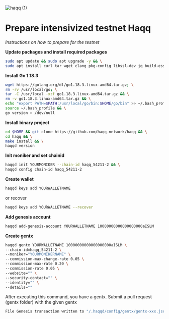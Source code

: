 ![haqq (1)](https://user-images.githubusercontent.com/104348282/188024190-b43f56d0-2dc6-4e4a-be0e-a7e9f615f751.png)
# Prepare intensivized testnet Haqq
*Instructions on how to prepare for the testnet*

**Update packages and install required packages**
```bash
sudo apt update && sudo apt upgrade -y && \
sudo apt install curl tar wget clang pkg-config libssl-dev jq build-essential bsdmainutils git make ncdu gcc git jq chrony liblz4-tool -y
```

**Install Go 1.18.3**
```bash
wget https://golang.org/dl/go1.18.3.linux-amd64.tar.gz; \
rm -rv /usr/local/go; \
tar -C /usr/local -xzf go1.18.3.linux-amd64.tar.gz && \
rm -v go1.18.3.linux-amd64.tar.gz && \
echo "export PATH=$PATH:/usr/local/go/bin:$HOME/go/bin" >> ~/.bash_profile && \
source ~/.bash_profile && \
go version > /dev/null
```

**Install binary project**
```bash
cd $HOME && git clone https://github.com/haqq-network/haqq && \
cd haqq && \
make install && \
haqqd version
```

**Init moniker and set chainid**
```bash
haqqd init YOURMONIKER --chain-id haqq_54211-2 && \
haqqd config chain-id haqq_54211-2
```

**Create wallet**
```bash
haqqd keys add YOURWALLETNAME
```
or recover
```bash
haqqd keys add YOURWALLETNAME --recover
```

**Add genesis account**
```bash
haqqd add-genesis-account YOURWALLETNAME 10000000000000000000aISLM
```

**Create gentx**
```bash
haqqd gentx YOURWALLETNAME 10000000000000000000aISLM \
--chain-id=haqq_54211-2 \
--moniker="YOURMONIKERNAME" \
--commission-max-change-rate 0.05 \
--commission-max-rate 0.20 \
--commission-rate 0.05 \
--website="" \
--security-contact="" \
--identity="" \
--details=""
```

After executing this command, you have a gentx. Submit a pull request (gentx folder) with the given gentx
```bash
File Genesis transaction written to "/.haqqd/config/gentx/gentx-xxx.json"
```







